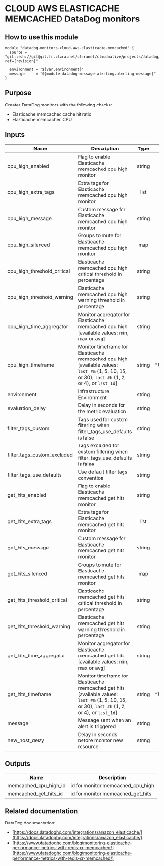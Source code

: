 # CLOUD AWS ELASTICACHE MEMCACHED DataDog monitors

## How to use this module

```
module "datadog-monitors-cloud-aws-elasticache-memcached" {
  source = "git::ssh://git@git.fr.clara.net/claranet/cloudnative/projects/datadog/terraform/monitors.git//cloud/aws/elasticache/memcached?ref={revision}"

  environment = "${var.environment}"
  message     = "${module.datadog-message-alerting.alerting-message}"
}

```

## Purpose

Creates DataDog monitors with the following checks:

- Elasticache memcached cache hit ratio
- Elasticache memcached CPU

## Inputs

| Name | Description | Type | Default | Required |
|------|-------------|:----:|:-----:|:-----:|
| cpu\_high\_enabled | Flag to enable Elasticache memcached cpu high monitor | string | `"true"` | no |
| cpu\_high\_extra\_tags | Extra tags for Elasticache memcached cpu high monitor | list | `[]` | no |
| cpu\_high\_message | Custom message for Elasticache memcached cpu high monitor | string | `""` | no |
| cpu\_high\_silenced | Groups to mute for Elasticache memcached cpu high monitor | map | `{}` | no |
| cpu\_high\_threshold\_critical | Elasticache memcached cpu high critical threshold in percentage | string | `"90"` | no |
| cpu\_high\_threshold\_warning | Elasticache memcached cpu high warning threshold in percentage | string | `"75"` | no |
| cpu\_high\_time\_aggregator | Monitor aggregator for Elasticache memcached cpu high [available values: min, max or avg] | string | `"min"` | no |
| cpu\_high\_timeframe | Monitor timeframe for Elasticache memcached cpu high [available values: `last_#m` (1, 5, 10, 15, or 30), `last_#h` (1, 2, or 4), or `last_1d`] | string | `"last_15m"` | no |
| environment | Infrastructure Environment | string | n/a | yes |
| evaluation\_delay | Delay in seconds for the metric evaluation | string | `"900"` | no |
| filter\_tags\_custom | Tags used for custom filtering when filter_tags_use_defaults is false | string | `"*"` | no |
| filter\_tags\_custom\_excluded | Tags excluded for custom filtering when filter_tags_use_defaults is false | string | `""` | no |
| filter\_tags\_use\_defaults | Use default filter tags convention | string | `"true"` | no |
| get\_hits\_enabled | Flag to enable Elasticache memcached get hits monitor | string | `"true"` | no |
| get\_hits\_extra\_tags | Extra tags for Elasticache memcached get hits monitor | list | `[]` | no |
| get\_hits\_message | Custom message for Elasticache memcached get hits monitor | string | `""` | no |
| get\_hits\_silenced | Groups to mute for Elasticache memcached get hits monitor | map | `{}` | no |
| get\_hits\_threshold\_critical | Elasticache memcached get hits critical threshold in percentage | string | `"60"` | no |
| get\_hits\_threshold\_warning | Elasticache memcached get hits warning threshold in percentage | string | `"80"` | no |
| get\_hits\_time\_aggregator | Monitor aggregator for Elasticache memcached get hits [available values: min, max or avg] | string | `"max"` | no |
| get\_hits\_timeframe | Monitor timeframe for Elasticache memcached get hits [available values: `last_#m` (1, 5, 10, 15, or 30), `last_#h` (1, 2, or 4), or `last_1d`] | string | `"last_15m"` | no |
| message | Message sent when an alert is triggered | string | n/a | yes |
| new\_host\_delay | Delay in seconds before monitor new resource | string | `"300"` | no |

## Outputs

| Name | Description |
|------|-------------|
| memcached\_cpu\_high\_id | id for monitor memcached_cpu_high |
| memcached\_get\_hits\_id | id for monitor memcached_get_hits |

## Related documentation

DataDog documentation:

* [https://docs.datadoghq.com/integrations/amazon_elasticache/](https://docs.datadoghq.com/integrations/amazon_elasticache/)
* [https://www.datadoghq.com/blog/monitoring-elasticache-performance-metrics-with-redis-or-memcached/](https://www.datadoghq.com/blog/monitoring-elasticache-performance-metrics-with-redis-or-memcached/)


